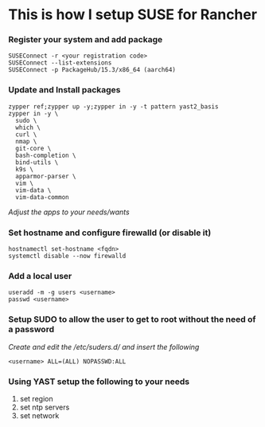 # This is how I setup SUSE for Rancher

### Register your system and add package

```text
SUSEConnect -r <your registration code>
SUSEConnect --list-extensions
SUSEConnect -p PackageHub/15.3/x86_64 (aarch64)
```
### Update and Install packages

```text
zypper ref;zypper up -y;zypper in -y -t pattern yast2_basis
zypper in -y \
  sudo \
  which \
  curl \
  nmap \
  git-core \
  bash-completion \
  bind-utils \
  k9s \
  apparmor-parser \
  vim \
  vim-data \
  vim-data-common
```
*Adjust the apps to your needs/wants*

### Set hostname and configure firewalld (or disable it)

```text
hostnamectl set-hostname <fqdn>
systemctl disable --now firewalld
```

### Add a local user 

```text
useradd -m -g users <username>
passwd <username>
```

### Setup SUDO to allow the user to get to root without the need of a password

*Create and edit the /etc/suders.d/<username> and insert the following*

```text
<username> ALL=(ALL) NOPASSWD:ALL
```

### Using YAST setup the following to your needs

1. set region
1. set ntp servers
1. set network
